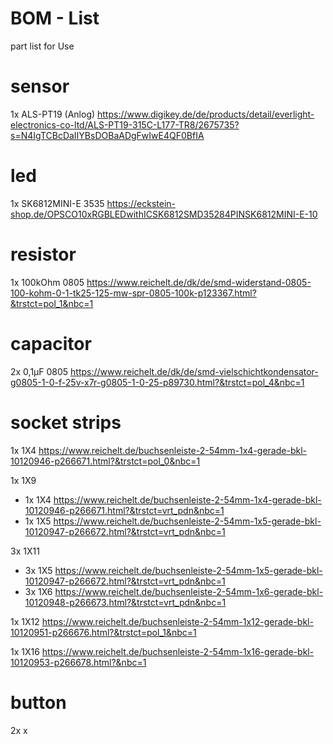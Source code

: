 # BOM - List

part list for Use

# sensor
1x ALS-PT19 (Anlog) https://www.digikey.de/de/products/detail/everlight-electronics-co-ltd/ALS-PT19-315C-L177-TR8/2675735?s=N4IgTCBcDaIIYBsDOBaADgFwIwE4QF0BfIA

# led
1x SK6812MINI-E 3535 https://eckstein-shop.de/OPSCO10xRGBLEDwithICSK6812SMD35284PINSK6812MINI-E-10

# resistor
1x 100kOhm 0805 https://www.reichelt.de/dk/de/smd-widerstand-0805-100-kohm-0-1-tk25-125-mw-spr-0805-100k-p123367.html?&trstct=pol_1&nbc=1

# capacitor
2x 0,1µF 0805 https://www.reichelt.de/dk/de/smd-vielschichtkondensator-g0805-1-0-f-25v-x7r-g0805-1-0-25-p89730.html?&trstct=pol_4&nbc=1

# socket strips
1x 1X4 https://www.reichelt.de/buchsenleiste-2-54mm-1x4-gerade-bkl-10120946-p266671.html?&trstct=pol_0&nbc=1

1x 1X9 
- 1x 1X4 https://www.reichelt.de/buchsenleiste-2-54mm-1x4-gerade-bkl-10120946-p266671.html?&trstct=vrt_pdn&nbc=1
- 1x 1X5 https://www.reichelt.de/buchsenleiste-2-54mm-1x5-gerade-bkl-10120947-p266672.html?&trstct=vrt_pdn&nbc=1

3x 1X11 
- 3x 1X5 https://www.reichelt.de/buchsenleiste-2-54mm-1x5-gerade-bkl-10120947-p266672.html?&trstct=vrt_pdn&nbc=1
- 3x 1X6 https://www.reichelt.de/buchsenleiste-2-54mm-1x6-gerade-bkl-10120948-p266673.html?&trstct=vrt_pdn&nbc=1

1x 1X12 https://www.reichelt.de/buchsenleiste-2-54mm-1x12-gerade-bkl-10120951-p266676.html?&trstct=pol_1&nbc=1

1x 1X16 https://www.reichelt.de/buchsenleiste-2-54mm-1x16-gerade-bkl-10120953-p266678.html?&nbc=1

# button
2x x
